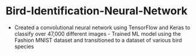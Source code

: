 # Bird-Identification-Neural-Network
- Created a convolutional neural network using TensorFlow and Keras to classify over 47,000 different images - Trained ML model using the Fashion MNIST dataset and transitioned to a dataset of various bird species
